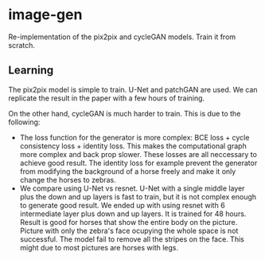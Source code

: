 # image-gen
Re-implementation of the pix2pix and cycleGAN models. Train it from scratch.

## Learning
The pix2pix model is simple to train. U-Net and patchGAN are used. We can replicate the result in the paper with a few hours of training.

On the other hand, cycleGAN is much harder to train. This is due to the following:
* The loss function for the generator is more complex: BCE loss + cycle consistency loss + identity loss. This makes the computational graph more complex and back prop slower. These losses are all neccessary to achieve good result. The identity loss for example prevent the generator from modifying the background of a horse freely and make it only change the horses to zebras.
* We compare using U-Net vs resnet. U-Net with a single middle layer plus the down and up layers is fast to train, but it is not complex enough to generate good result. We ended up with using resnet with 6 intermediate layer plus down and up layers. It is trained for 48 hours. Result is good for horses that show the entire body on the picture. Picture with only the zebra's face ocupying the whole space is not successful. The model fail to remove all the stripes on the face. This might due to most pictures are horses with legs.